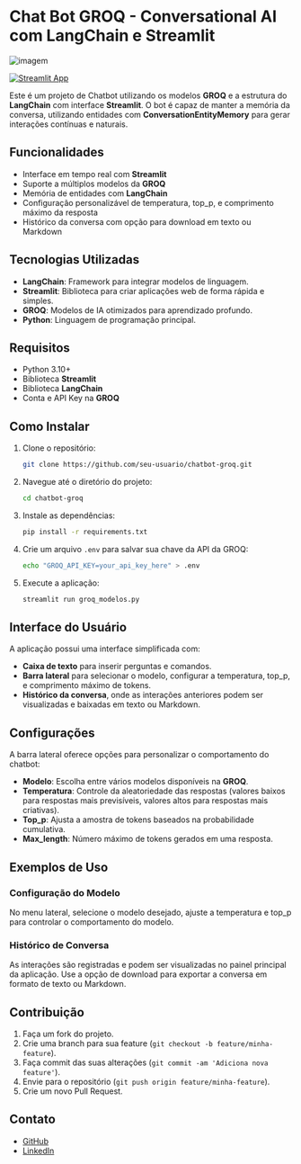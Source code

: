 # Chat Bot GROQ - Conversational AI com LangChain e Streamlit

![imagem](https://cdn.asp.events/CLIENT_Informa__AADDE28D_5056_B739_5481D63BF875B0DF/sites/ai-summit-NY-2022/media/libraries/exhibitors/0b84f0a6-3bbd-11ee-bff906bd0f937899-cover-image.png)


[![Streamlit App](https://static.streamlit.io/badges/streamlit_badge_black_white.svg)](https://groq-modelos.streamlit.app/)

Este é um projeto de Chatbot utilizando os modelos **GROQ** e a estrutura do **LangChain** com interface **Streamlit**. O bot é capaz de manter a memória da conversa, utilizando entidades com **ConversationEntityMemory** para gerar interações contínuas e naturais.


## Funcionalidades

- Interface em tempo real com **Streamlit**
- Suporte a múltiplos modelos da **GROQ**
- Memória de entidades com **LangChain**
- Configuração personalizável de temperatura, top_p, e comprimento máximo da resposta
- Histórico da conversa com opção para download em texto ou Markdown

## Tecnologias Utilizadas

- **LangChain**: Framework para integrar modelos de linguagem.
- **Streamlit**: Biblioteca para criar aplicações web de forma rápida e simples.
- **GROQ**: Modelos de IA otimizados para aprendizado profundo.
- **Python**: Linguagem de programação principal.

## Requisitos

- Python 3.10+
- Biblioteca **Streamlit**
- Biblioteca **LangChain**
- Conta e API Key na **GROQ**

## Como Instalar

1. Clone o repositório:

    ```bash
    git clone https://github.com/seu-usuario/chatbot-groq.git
    ```

2. Navegue até o diretório do projeto:

    ```bash
    cd chatbot-groq
    ```

3. Instale as dependências:

    ```bash
    pip install -r requirements.txt
    ```

4. Crie um arquivo `.env` para salvar sua chave da API da GROQ:

    ```bash
    echo "GROQ_API_KEY=your_api_key_here" > .env
    ```

5. Execute a aplicação:

    ```bash
    streamlit run groq_modelos.py
    ```

## Interface do Usuário

A aplicação possui uma interface simplificada com:

- **Caixa de texto** para inserir perguntas e comandos.
- **Barra lateral** para selecionar o modelo, configurar a temperatura, top_p, e comprimento máximo de tokens.
- **Histórico da conversa**, onde as interações anteriores podem ser visualizadas e baixadas em texto ou Markdown.
  
## Configurações

A barra lateral oferece opções para personalizar o comportamento do chatbot:

- **Modelo**: Escolha entre vários modelos disponíveis na **GROQ**.
- **Temperatura**: Controle da aleatoriedade das respostas (valores baixos para respostas mais previsíveis, valores altos para respostas mais criativas).
- **Top_p**: Ajusta a amostra de tokens baseados na probabilidade cumulativa.
- **Max_length**: Número máximo de tokens gerados em uma resposta.

## Exemplos de Uso

### Configuração do Modelo
No menu lateral, selecione o modelo desejado, ajuste a temperatura e top_p para controlar o comportamento do modelo.

### Histórico de Conversa
As interações são registradas e podem ser visualizadas no painel principal da aplicação. Use a opção de download para exportar a conversa em formato de texto ou Markdown.

## Contribuição

1. Faça um fork do projeto.
2. Crie uma branch para sua feature (`git checkout -b feature/minha-feature`).
3. Faça commit das suas alterações (`git commit -am 'Adiciona nova feature'`).
4. Envie para o repositório (`git push origin feature/minha-feature`).
5. Crie um novo Pull Request.

## Contato

- [GitHub](https://github.com/jeferson100)
- [LinkedIn](https://www.linkedin.com/in/jefersonsehnem/)


